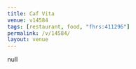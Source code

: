 ```yaml
---
title: Caf Vita
venue: v14584
tags: [restaurant, food, "fhrs:411296"]
permalink: /v/14584/
layout: venue
---
```

null